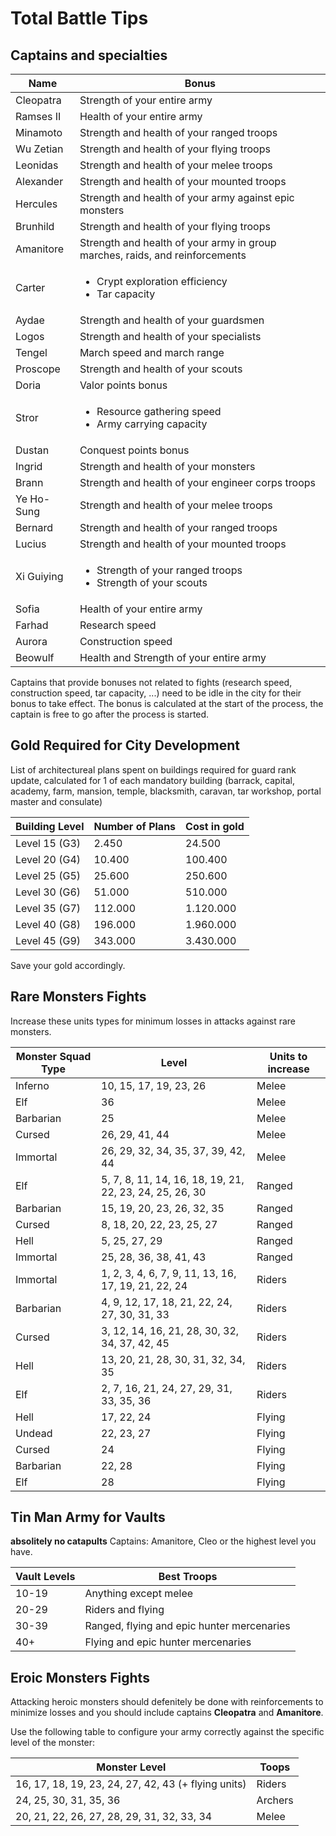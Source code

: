 # Total Battle Tips

## Captains and specialties

|Name|Bonus|
|-|-|
|Cleopatra|Strength of your entire army|
|Ramses II|Health of your entire army|
|Minamoto|Strength and health of your ranged troops|
|Wu Zetian|Strength and health of your flying troops|
|Leonidas|Strength and health of your melee troops|
|Alexander|Strength and health of your mounted troops|
|Hercules|Strength and health of your army against epic monsters|
|Brunhild|Strength and health of your flying troops|
|Amanitore|Strength and health of your army in group marches, raids, and reinforcements|
|Carter|<ul><li>Crypt exploration efficiency</li><li>Tar capacity</li></ul>|
|Aydae|Strength and health of your guardsmen|
|Logos|Strength and health of your specialists|
|Tengel|March speed and march range|
|Proscope|Strength and health of your scouts|
|Doria|Valor points bonus|
|Stror|<ul><li>Resource gathering speed</li><li>Army carrying capacity</li></ul>|
|Dustan|Conquest points bonus|
|Ingrid|Strength and health of your monsters|
|Brann|Strength and health of your engineer corps troops|
|Ye Ho-Sung|Strength and health of your melee troops|
|Bernard|Strength and health of your ranged troops|
|Lucius|Strength and health of your mounted troops|
|Xi Guiying|<ul><li>Strength of your ranged troops</li><li>Strength of your scouts</li></ul>|
|Sofia|Health of your entire army|
|Farhad|Research speed|
|Aurora|Construction speed|
|Beowulf|Health and Strength of your entire army|

Captains that provide bonuses not related to fights (research speed, construction speed, tar capacity, ...) need to be idle in the city for their bonus to take effect. The bonus is calculated at the start of the process, the captain is free to go after the process is started.

## Gold Required for City Development

List of architectureal plans spent on buildings required for guard rank update, calculated for 1 of each mandatory building (barrack, capital, academy, farm, mansion, temple, blacksmith, caravan, tar workshop, portal master and consulate)

|Building Level|Number of Plans|Cost in gold|
|-|-|-|
|Level 15 (G3)|2.450|24.500|
|Level 20 (G4)|10.400|100.400|
|Level 25 (G5)|25.600|250.600|
|Level 30 (G6)|51.000|510.000|
|Level 35 (G7)|112.000|1.120.000|
|Level 40 (G8)|196.000|1.960.000|
|Level 45 (G9)|343.000|3.430.000|

Save your gold accordingly.

## Rare Monsters Fights
Increase these units types for minimum losses in attacks against rare monsters.

|Monster Squad Type|Level|Units to increase|
|-|-|-|
|Inferno|10, 15, 17, 19, 23, 26|Melee|
|Elf|36|Melee|
|Barbarian|25|Melee|
|Cursed|26, 29, 41, 44|Melee|
|Immortal|26, 29, 32, 34, 35, 37, 39, 42, 44|Melee|
|Elf|5, 7, 8, 11, 14, 16, 18, 19, 21, 22, 23, 24, 25, 26, 30|Ranged|
|Barbarian|15, 19, 20, 23, 26, 32, 35|Ranged|
|Cursed|8, 18, 20, 22, 23, 25, 27|Ranged|
|Hell|5, 25, 27, 29|Ranged|
|Immortal|25, 28, 36, 38, 41, 43|Ranged|
|Immortal|1, 2, 3, 4, 6, 7, 9, 11, 13, 16, 17, 19, 21, 22, 24|Riders|
|Barbarian|4, 9, 12, 17, 18, 21, 22, 24, 27, 30, 31, 33|Riders|
|Cursed|3, 12, 14, 16, 21, 28, 30, 32, 34, 37, 42, 45|Riders|
|Hell|13, 20, 21, 28, 30, 31, 32, 34, 35|Riders|
|Elf|2, 7, 16, 21, 24, 27, 29, 31, 33, 35, 36|Riders|
|Hell|17, 22, 24|Flying|
|Undead|22, 23, 27|Flying|
|Cursed|24|Flying|
|Barbarian|22, 28|Flying|
|Elf|28|Flying|

## Tin Man Army for Vaults

**absolitely no catapults**
Captains: Amanitore, Cleo or the highest level you have.

|Vault Levels|Best Troops|
|-|-|
|10-19|Anything except melee|
|20-29|Riders and flying|
|30-39|Ranged, flying and epic hunter mercenaries|
|40+|Flying and epic hunter mercenaries|


## Eroic Monsters Fights

Attacking heroic monsters should defenitely be done with reinforcements to minimize losses and you should include captains **Cleopatra** and **Amanitore**.

Use the following table to configure your army correctly against the specific level of the monster:

|Monster Level|Toops|
|-|-|
|16, 17, 18, 19, 23, 24, 27, 42, 43 (+ flying units)|Riders|
|24, 25, 30, 31, 35, 36|Archers|
|20, 21, 22, 26, 27, 28, 29, 31, 32, 33, 34|Melee|
